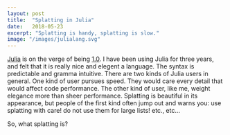 ```yaml
---
layout: post
title:  "Splatting in Julia"
date:   2018-05-23
excerpt: "Splatting is handy, splatting is slow."
image: "/images/julialang.svg"
---
```


<a href="https://julialang.org/">Julia</a> is on the verge of being <a href="https://discourse.julialang.org/t/1-0-progress-status/9762">1.0</a>.
I have been using Julia for three years, and felt that it is really nice and elegent a language.
The syntax is predictable and gramma intuitive.
There are two kinds of Julia users in general.
One kind of user pursues speed.
They would care every detail that would affect code performance.
The other kind of user, like me, weight elegance more than sheer performance.
Splatting is beautiful in its appearance, but people of the first kind often jump out and warns you: use splatting with care! do not use them for large lists! etc., etc...

So, what splatting is?
